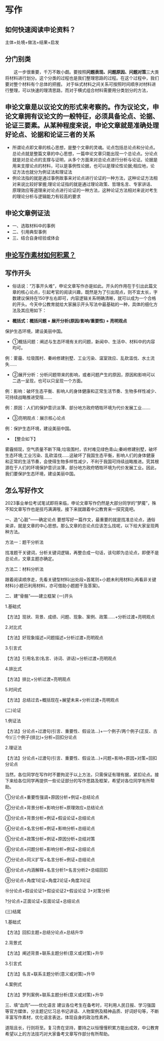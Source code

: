 # 写作

## 如何快速阅读申论资料？
主体+处境+做法+结果+启发

## 分门别类
　　这一步很重要，千万不敢小觑。要按照<strong>问题表现、问题原因、问题对策</strong>三大类将材料进行划分。这个分类的过程也是我们整理思路的过程。在这个过程中，我们要对整个材料有个总体的把握。
   对于纵式材料之间关系可按照时间顺序对材料进行整理，可以快速的理清思路，而对于横式组合材料需要用分类划分的方法，
## 申论文章是以议论文的形式来考察的。作为议论文，申论文章拥有议论文的一般特征，必须具备论点、论据、论证三要素。从某种程度来说，申论文章就是准确处理好论点、论据和论证三者的关系
 - 所谓论点即文章的核心思想，是整个文章的灵魂。论点包括总论点和分论点。总论点就是整篇文章的中心思想，一篇申论文章只能出现一个总论点。分论点就是对总论点的支撑与证明，从多个方面来对总论点进行分析与论证。论据是用来支撑论点的材料，可以是事例性论据，也可以是理论性论据;相应地，论证方法也就分为例证法和理证法
 - 例论法指的就是通过事例故事来对论点进行论证的一种方法，这种论证方法相对来说比较好掌握;理论论证指的就是通过理论政策、哲理名言、专家讲话、原理效应等道理来对论点进行论证的一种方法，这种论证方法相对来说对考生的理论分析与逻辑能力有较高的要求

 ## 申论文章例证法
 - 一、选取材料中的事例
 - 二、引用典型事例
 - 三、结合自身经验或体会

 ## [申论写作素材如何积累？](http://www.sdsgwy.com/article/html/614898.html) 

 ## 写作开头

- 俗话说：“万事开头难”，申论文章写作亦是如此。开头的作用在于引出此篇文章的核心论点，引起考官的阅读兴趣，既然是为了引出观点，则不宜太长，字数建议保持在150字左右即可，内容逻辑关系明确清晰，就可以成为一个合格的开头。今天中公教育就给大家展示开头写法中最基础的一种，具体的细化方法及其应用如下：

- <strong>概括式：概括问题 + 展开分析(原因/影响/重要性) + 亮明观点</strong>

保护生态环境，建设美丽中国。

- ①概括问题：阐述与生态环境有关的问题，新闻中、生活中、材料中的内容均可。

例：雾霾、垃圾围村、秦岭修建别墅、工业污染、温室效应、乱砍滥伐、水土流失......

- ②展开分析：分析问题带来的影响，或者问题产生的原因，原因和影响可以二选一呈现，也可以只呈现一个方面。

例：影响：破坏生态平衡、影响人的身体健康和正常生活节奏、生物多样性减少、可持续战略推进受阻.......

例：原因：人们的保护意识淡薄、部分地方政府牺牲环境为代价发展工业.......

- ③亮明观点：展示核心论点

例：保护生态环境，建设美丽中国。

- 【整合如下】

雾霾频现，空气质量不断下降;垃圾围村，农村难见绿色青山;秦岭修建别墅，破坏生态环境;工业污染、乱砍滥伐......这破坏了我国生态平衡，影响人们的身体健康和正常的生活节奏，会使得生物多样性减少，不利于我国可持续战略推进。究其根源在于人们的环境保护意识淡薄，部分地方政府牺牲环境为代价发展工业。因此，我们要保护生态环境，建设美丽中国。


 
##  怎么写好作文
2023事业单位考试笔试即将来临，申论文章写作仍然是大部分同学的“梦魇”，殊不知文章写作也是技巧满满哦，接下来就跟着中公教育来一探究竟吧。

一、造“心脏”——确定论点
要想写好一篇作文，最重要的就是找准总论点，通俗来讲，就是文章的中心思想。那么文章的总论点应该怎么找呢，以下给大家呈现两种方法。

方法一：题干分析法

找准题干关键词，分析关键词逻辑，再整合成一句话，该句即为总论点，即便不是总论点，文章主题亦确定。

方法二：材料分析法

跟着阅读顺序走，先看关键型材料(出处段+首尾则+小题未利用材料);再看非关键材料(小题已利用材料，亦可借助小题题干及答案)。

二、建“骨骼”——建立框架
(一)开头

1.基础式

【方法】现状、背景、成绩、问题、现象、案例、政策……+分析过渡+亮明观点

2.对比式

【方法】好现象描述+问题描述+分析过渡+亮明观点

3.引言式

【方法】引用名言(名言、诗词、讲话)+分析过渡+亮明观点

4.排比式

【方法】排比+分析过渡+亮明观点

5.时间式

【方法】总结过去+概括现在+展望未来+分析过渡+亮明观点

(二)论证

1.例证法

【方法】分论点+过渡句(引言、重要性、假设法...)+一个例子/两个例子(正反、古今)/三个例子(排比)+分析+回扣分论点

2.理证法

【方法】分论点+过渡句(引言、重要性、假设法...)+问题+影响+原因+对策+回扣分论点

当然，各位同学在写作时不要拘泥于以上方法，只需保证有理有据，紧扣论点。接下来给各位同学再提供一些论证部分的写作思路及框架，希望对各位同学有所帮助。

①分论点+重要性强调+原因分析+例证+总结论点

②分论点+背景分析+影响分析+原理效应+总结论点

③分论点+背景分析+例证+假设论证+总结论点

④分论点+名言分析+例证+影响分析+总结论点

⑤分论点+政策分析+例证+原因分析+总结对策

⑥分论点+问题分析+影响分析+例证+总结论点

⑦分论点+同义扩写+名言分析+例证+总结论点

⑧分论点+内涵解释+名言分析1+名言分析2+总结回扣

⑨分论点+角度1论证+角度2论证+角度3论证

⑩分论点+假设论证1+假设论证2+假设论证 3+对策分析

?分论点+正面论证+反面论证+总结论点

(三)结尾

1.基础式

【方法】回扣主题+总结分论点+总结升华

2.背景式

【方法】阐述背景+联系主题分析(意义或对策)+升华

3.引言式

【方法】名言+联系主题分析(意义或对策)+升华

4.案例式

【方法】罗列案例+联系主题分析(意义或对策)+升华

三、填“血肉”——优化语言
建议各位考生在备考时，可利用人民日报、学习强国等官方媒体，分主题记忆习总书记讲话、人物案例及精神品质、好词好句等，不断丰富写作素材，优化语言表达，体现自身的政治性素养。

道阻且长，行则将至。复习贵在坚持，要持之以恒慢慢积累方能出成效，中公教育希望以上的方法技巧对大家备考文章写作部分有所帮助。

